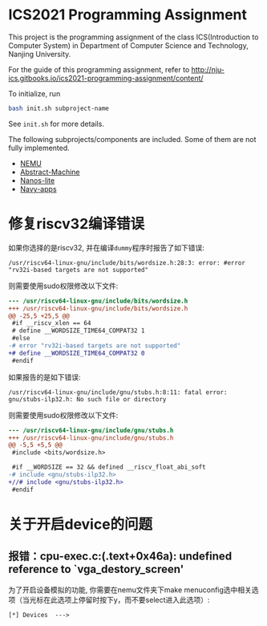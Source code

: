 # ICS2021 Programming Assignment

This project is the programming assignment of the class ICS(Introduction to Computer System)
in Department of Computer Science and Technology, Nanjing University.

For the guide of this programming assignment,
refer to http://nju-ics.gitbooks.io/ics2021-programming-assignment/content/

To initialize, run
```bash
bash init.sh subproject-name
```
See `init.sh` for more details.

The following subprojects/components are included. Some of them are not fully implemented.
* [NEMU](https://github.com/NJU-ProjectN/nemu)
* [Abstract-Machine](https://github.com/NJU-ProjectN/abstract-machine)
* [Nanos-lite](https://github.com/NJU-ProjectN/nanos-lite)
* [Navy-apps](https://github.com/NJU-ProjectN/navy-apps)



# 修复riscv32编译错误

如果你选择的是riscv32, 并在编译`dummy`程序时报告了如下错误:

```text
/usr/riscv64-linux-gnu/include/bits/wordsize.h:28:3: error: #error "rv32i-based targets are not supported"
```

则需要使用sudo权限修改以下文件:

```diff
--- /usr/riscv64-linux-gnu/include/bits/wordsize.h
+++ /usr/riscv64-linux-gnu/include/bits/wordsize.h
@@ -25,5 +25,5 @@
 #if __riscv_xlen == 64
 # define __WORDSIZE_TIME64_COMPAT32 1
 #else
-# error "rv32i-based targets are not supported"
+# define __WORDSIZE_TIME64_COMPAT32 0
 #endif
```



如果报告的是如下错误:

```text
/usr/riscv64-linux-gnu/include/gnu/stubs.h:8:11: fatal error: gnu/stubs-ilp32.h: No such file or directory
```

则需要使用sudo权限修改以下文件:

```diff
--- /usr/riscv64-linux-gnu/include/gnu/stubs.h
+++ /usr/riscv64-linux-gnu/include/gnu/stubs.h
@@ -5,5 +5,5 @@
 #include <bits/wordsize.h>

 #if __WORDSIZE == 32 && defined __riscv_float_abi_soft
-# include <gnu/stubs-ilp32.h>
+//# include <gnu/stubs-ilp32.h>
 #endif
```



# 关于开启device的问题

## 报错：cpu-exec.c:(.text+0x46a): undefined reference to `vga_destory_screen'

 为了开启设备模拟的功能, 你需要在nemu文件夹下make menuconfig选中相关选项（当光标在此选项上停留时按下y，而不要select进入此选项）:

```
[*] Devices  --->
```
